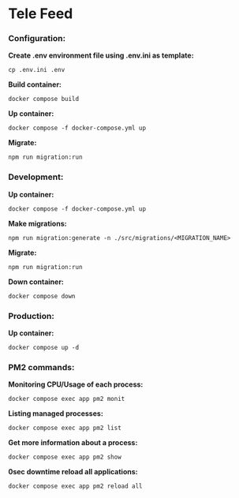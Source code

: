 # Tele Feed

### Configuration:

**Create .env environment file using .env.ini as template:**

`cp .env.ini .env`

**Build container:**

`docker compose build`

**Up container:**

`docker compose -f docker-compose.yml up`

**Migrate:**

`npm run migration:run`

### Development:

**Up container:**

`docker compose -f docker-compose.yml up`

**Make migrations:**

`npm run migration:generate -n ./src/migrations/<MIGRATION_NAME>`

**Migrate:**

`npm run migration:run`

**Down container:**

`docker compose down`

### Production:

**Up container:**

`docker compose up -d`

### PM2 commands:

**Monitoring CPU/Usage of each process:**

`docker compose exec app pm2 monit`

**Listing managed processes:**

`docker compose exec app pm2 list`

**Get more information about a process:**

`docker compose exec app pm2 show`

**0sec downtime reload all applications:**

`docker compose exec app pm2 reload all`
